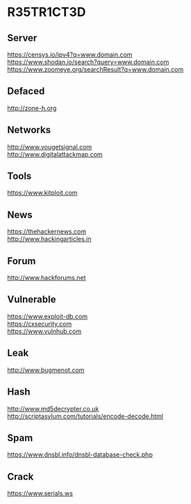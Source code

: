 # R35TR1CT3D


Server
------

https://censys.io/ipv4?q=www.domain.com<br>
https://www.shodan.io/search?query=www.domain.com<br>
https://www.zoomeye.org/searchResult?q=www.domain.com


Defaced
-------

http://zone-h.org


Networks
--------

http://www.yougetsignal.com<br>
http://www.digitalattackmap.com

Tools
-----

https://www.kitploit.com<br>


News
----

https://thehackernews.com<br>
http://www.hackingarticles.in


Forum
-----

http://www.hackforums.net<br>



Vulnerable
----------

https://www.exploit-db.com<br>
https://cxsecurity.com<br>
https://www.vulnhub.com<br>


Leak
----

http://www.bugmenot.com<br>


Hash
----

http://www.md5decrypter.co.uk<br>
http://scriptasylum.com/tutorials/encode-decode.html


Spam
----

https://www.dnsbl.info/dnsbl-database-check.php


Crack
-----

https://www.serials.ws


